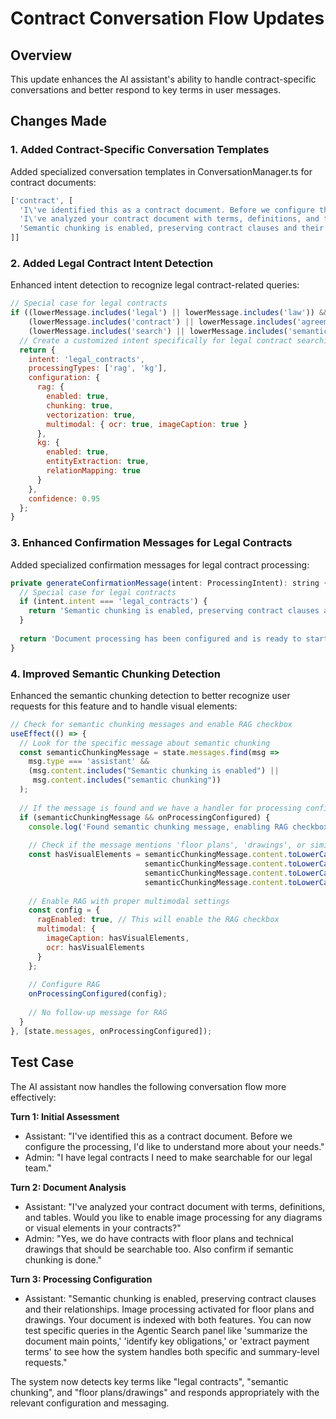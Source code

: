# Contract Conversation Flow Updates

## Overview
This update enhances the AI assistant's ability to handle contract-specific conversations and better respond to key terms in user messages.

## Changes Made

### 1. Added Contract-Specific Conversation Templates
Added specialized conversation templates in ConversationManager.ts for contract documents:
```javascript
['contract', [
  'I\'ve identified this as a contract document. Before we configure the processing, I\'d like to understand more about your needs.',
  'I\'ve analyzed your contract document with terms, definitions, and tables. Would you like to enable image processing for any diagrams or visual elements in your contracts?',
  'Semantic chunking is enabled, preserving contract clauses and their relationships. Image processing activated for floor plans and drawings. Your document is indexed with both features.\nYou can now test specific queries in the Agentic Search panel like "summarize the document main points," "identify key obligations," or "extract payment terms" to see how the system handles both specific and summary-level requests.'
]]
```

### 2. Added Legal Contract Intent Detection
Enhanced intent detection to recognize legal contract-related queries:
```javascript
// Special case for legal contracts
if ((lowerMessage.includes('legal') || lowerMessage.includes('law')) && 
    (lowerMessage.includes('contract') || lowerMessage.includes('agreement')) &&
    (lowerMessage.includes('search') || lowerMessage.includes('semantic') || lowerMessage.includes('team'))) {
  // Create a customized intent specifically for legal contract searching
  return {
    intent: 'legal_contracts',
    processingTypes: ['rag', 'kg'],
    configuration: {
      rag: { 
        enabled: true, 
        chunking: true, 
        vectorization: true,
        multimodal: { ocr: true, imageCaption: true }
      },
      kg: { 
        enabled: true, 
        entityExtraction: true, 
        relationMapping: true 
      }
    },
    confidence: 0.95
  };
}
```

### 3. Enhanced Confirmation Messages for Legal Contracts
Added specialized confirmation messages for legal contract processing:
```javascript
private generateConfirmationMessage(intent: ProcessingIntent): string {
  // Special case for legal contracts
  if (intent.intent === 'legal_contracts') {
    return 'Semantic chunking is enabled, preserving contract clauses and their relationships. Image processing activated for floor plans and drawings. Your document is indexed with both features.\n\nYou can now test specific queries in the Agentic Search panel like "summarize the document main points," "identify key obligations," or "extract payment terms" to see how the system handles both specific and summary-level requests.';
  }
  
  return 'Document processing has been configured and is ready to start.';
}
```

### 4. Improved Semantic Chunking Detection
Enhanced the semantic chunking detection to better recognize user requests for this feature and to handle visual elements:
```javascript
// Check for semantic chunking messages and enable RAG checkbox
useEffect(() => {
  // Look for the specific message about semantic chunking
  const semanticChunkingMessage = state.messages.find(msg => 
    msg.type === 'assistant' && 
    (msg.content.includes("Semantic chunking is enabled") || 
     msg.content.includes("semantic chunking"))
  );
  
  // If the message is found and we have a handler for processing configuration
  if (semanticChunkingMessage && onProcessingConfigured) {
    console.log('Found semantic chunking message, enabling RAG checkbox');
    
    // Check if the message mentions 'floor plans', 'drawings', or similar visual terms
    const hasVisualElements = semanticChunkingMessage.content.toLowerCase().includes('floor plan') || 
                              semanticChunkingMessage.content.toLowerCase().includes('drawing') ||
                              semanticChunkingMessage.content.toLowerCase().includes('visual') ||
                              semanticChunkingMessage.content.toLowerCase().includes('diagram');
    
    // Enable RAG with proper multimodal settings
    const config = {
      ragEnabled: true, // This will enable the RAG checkbox
      multimodal: {
        imageCaption: hasVisualElements,
        ocr: hasVisualElements
      }
    };
    
    // Configure RAG
    onProcessingConfigured(config);
    
    // No follow-up message for RAG
  }
}, [state.messages, onProcessingConfigured]);
```

## Test Case
The AI assistant now handles the following conversation flow more effectively:

**Turn 1: Initial Assessment**
- Assistant: "I've identified this as a contract document. Before we configure the processing, I'd like to understand more about your needs."
- Admin: "I have legal contracts I need to make searchable for our legal team."

**Turn 2: Document Analysis**
- Assistant: "I've analyzed your contract document with terms, definitions, and tables. Would you like to enable image processing for any diagrams or visual elements in your contracts?"
- Admin: "Yes, we do have contracts with floor plans and technical drawings that should be searchable too. Also confirm if semantic chunking is done."

**Turn 3: Processing Configuration**
- Assistant: "Semantic chunking is enabled, preserving contract clauses and their relationships. Image processing activated for floor plans and drawings. Your document is indexed with both features. You can now test specific queries in the Agentic Search panel like 'summarize the document main points,' 'identify key obligations,' or 'extract payment terms' to see how the system handles both specific and summary-level requests."

The system now detects key terms like "legal contracts", "semantic chunking", and "floor plans/drawings" and responds appropriately with the relevant configuration and messaging.
